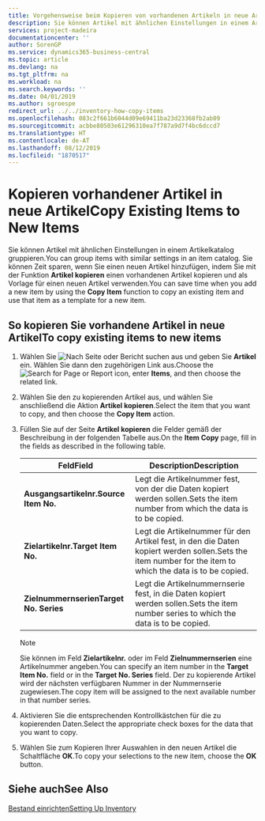 ```yaml
---
title: Vorgehensweise beim Kopieren von vorhandenen Artikeln in neue Artikel
description: Sie können Artikel mit ähnlichen Einstellungen in einem Artikelkatalog gruppieren. Sie können Zeit sparen, wenn Sie einen neuen Artikel hinzufügen, indem Sie mit der Funktion **Artikel kopieren** einen vorhandenen Artikel kopieren und als Vorlage für einen neuen Artikel verwenden.
services: project-madeira
documentationcenter: ''
author: SorenGP
ms.service: dynamics365-business-central
ms.topic: article
ms.devlang: na
ms.tgt_pltfrm: na
ms.workload: na
ms.search.keywords: ''
ms.date: 04/01/2019
ms.author: sgroespe
redirect_url: ../../inventory-how-copy-items
ms.openlocfilehash: 083c2f661b6044d09e69411ba23d23368fb2ab09
ms.sourcegitcommit: acbbe80503e61296310ea7f787a9d7f4bc6dccd7
ms.translationtype: HT
ms.contentlocale: de-AT
ms.lasthandoff: 08/12/2019
ms.locfileid: "1870517"
---
```

# <a name="copy-existing-items-to-new-items"></a><span data-ttu-id="5fed2-104">Kopieren vorhandener Artikel in neue Artikel</span><span class="sxs-lookup"><span data-stu-id="5fed2-104">Copy Existing Items to New Items</span></span>
<span data-ttu-id="5fed2-105">Sie können Artikel mit ähnlichen Einstellungen in einem Artikelkatalog gruppieren.</span><span class="sxs-lookup"><span data-stu-id="5fed2-105">You can group items with similar settings in an item catalog.</span></span> <span data-ttu-id="5fed2-106">Sie können Zeit sparen, wenn Sie einen neuen Artikel hinzufügen, indem Sie mit der Funktion **Artikel kopieren** einen vorhandenen Artikel kopieren und als Vorlage für einen neuen Artikel verwenden.</span><span class="sxs-lookup"><span data-stu-id="5fed2-106">You can save time when you add a new item by using the **Copy Item** function to copy an existing item and use that item as a template for a new item.</span></span>  

## <a name="to-copy-existing-items-to-new-items"></a><span data-ttu-id="5fed2-107">So kopieren Sie vorhandene Artikel in neue Artikel</span><span class="sxs-lookup"><span data-stu-id="5fed2-107">To copy existing items to new items</span></span>  

1.  <span data-ttu-id="5fed2-108">Wählen Sie ![Nach Seite oder Bericht suchen](../../media/ui-search/search_small.png "Symbol nach Seite oder Bericht suchen") aus und geben Sie **Artikel** ein. Wählen Sie dann den zugehörigen Link aus.</span><span class="sxs-lookup"><span data-stu-id="5fed2-108">Choose the ![Search for Page or Report](../../media/ui-search/search_small.png "Search for Page or Report icon") icon, enter **Items**, and then choose the related link.</span></span>  
2.  <span data-ttu-id="5fed2-109">Wählen Sie den zu kopierenden Artikel aus, und wählen Sie anschließend die Aktion **Artikel kopieren**.</span><span class="sxs-lookup"><span data-stu-id="5fed2-109">Select the item that you want to copy, and then choose the **Copy Item** action.</span></span>  
3.  <span data-ttu-id="5fed2-110">Füllen Sie auf der Seite **Artikel kopieren** die Felder gemäß der Beschreibung in der folgenden Tabelle aus.</span><span class="sxs-lookup"><span data-stu-id="5fed2-110">On the **Item Copy** page, fill in the fields as described in the following table.</span></span>  

    |<span data-ttu-id="5fed2-111">Feld</span><span class="sxs-lookup"><span data-stu-id="5fed2-111">Field</span></span>|<span data-ttu-id="5fed2-112">Description</span><span class="sxs-lookup"><span data-stu-id="5fed2-112">Description</span></span>|  
    |---------------------------------|---------------------------------------|  
    |<span data-ttu-id="5fed2-113">**Ausgangsartikelnr.**</span><span class="sxs-lookup"><span data-stu-id="5fed2-113">**Source Item No.**</span></span>|<span data-ttu-id="5fed2-114">Legt die Artikelnummer fest, von der die Daten kopiert werden sollen.</span><span class="sxs-lookup"><span data-stu-id="5fed2-114">Sets the item number from which the data is to be copied.</span></span>|  
    |<span data-ttu-id="5fed2-115">**Zielartikelnr.**</span><span class="sxs-lookup"><span data-stu-id="5fed2-115">**Target Item No.**</span></span>|<span data-ttu-id="5fed2-116">Legt die Artikelnummer für den Artikel fest, in den die Daten kopiert werden sollen.</span><span class="sxs-lookup"><span data-stu-id="5fed2-116">Sets the item number for the item to which the data is to be copied.</span></span>|  
    |<span data-ttu-id="5fed2-117">**Zielnummernserien**</span><span class="sxs-lookup"><span data-stu-id="5fed2-117">**Target No. Series**</span></span>|<span data-ttu-id="5fed2-118">Legt die Artikelnummernserie fest, in die Daten kopiert werden sollen.</span><span class="sxs-lookup"><span data-stu-id="5fed2-118">Sets the item number series to which the data is to be copied.</span></span>|  

    > [!NOTE]  
    >  <span data-ttu-id="5fed2-119">Sie können im Feld **Zielartikelnr.** oder im Feld **Zielnummernserien** eine Artikelnummer angeben.</span><span class="sxs-lookup"><span data-stu-id="5fed2-119">You can specify an item number in the **Target Item No.** field or in the **Target No. Series** field.</span></span> <span data-ttu-id="5fed2-120">Der zu kopierende Artikel wird der nächsten verfügbaren Nummer in der Nummernserie zugewiesen.</span><span class="sxs-lookup"><span data-stu-id="5fed2-120">The copy item will be assigned to the next available number in that number series.</span></span>  

4.  <span data-ttu-id="5fed2-121">Aktivieren Sie die entsprechenden Kontrollkästchen für die zu kopierenden Daten.</span><span class="sxs-lookup"><span data-stu-id="5fed2-121">Select the appropriate check boxes for the data that you want to copy.</span></span>  
5.  <span data-ttu-id="5fed2-122">Wählen Sie zum Kopieren Ihrer Auswahlen in den neuen Artikel die Schaltfläche **OK**.</span><span class="sxs-lookup"><span data-stu-id="5fed2-122">To copy your selections to the new item, choose the **OK** button.</span></span>  

## <a name="see-also"></a><span data-ttu-id="5fed2-123">Siehe auch</span><span class="sxs-lookup"><span data-stu-id="5fed2-123">See Also</span></span>  
[<span data-ttu-id="5fed2-124">Bestand einrichten</span><span class="sxs-lookup"><span data-stu-id="5fed2-124">Setting Up Inventory</span></span>](../../inventory-setup-inventory.md)
